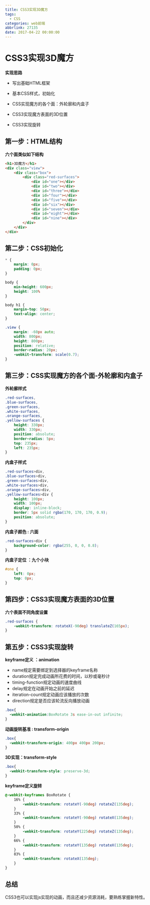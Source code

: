 ```yaml
---
title: CSS3实现3D魔方
tags:
  - CSS
categories: web前端
abbrlink: 27135
date: 2017-04-22 00:00:00
---
```


# CSS3实现3D魔方

**实现思路**

- 写出基础HTML框架

- 基本CSS样式，初始化

- CSS实现魔方的各个面：外轮廓和内盒子

- CSS3实现魔方表面的3D位置

- CSS3实现旋转

<!-- more-->



## 第一步：HTML结构

**六个面类似如下结构**

```html
<h1>3D魔方</h1>
<div class="view">
    <div class="box">
        <div class="red-surfaces">
            <div id="one"></div>
            <div id="two"></div>
            <div id="three"></div>
            <div id="four"></div>
            <div id="five"></div>
            <div id="six"></div>
            <div id="seven"></div>
            <div id="eight"></div>
            <div id="nine"></div>
        </div>
    </div>
</div>
```



## 第二步：CSS初始化

```css
* {
    margin: 0px;
    padding: 0px;
}

body {
    min-height: 600px;
    height: 100%
}

body h1 {
    margin-top: 50px;
    text-align: center;
}

.view {
    margin: -60px auto;
    width: 800px;
    height: 800px;
    position: relative;
    border-radius: 20px;
    -webkit-transform: scale(0.7);
}
```



## 第三步：CSS实现魔方的各个面-外轮廓和内盒子

**外轮廓样式**

```css
.red-surfaces,
.blue-surfaces,
.green-surfaces,
.white-surfaces,
.orange-surfaces,
.yellow-surfaces {
    height: 330px;
    width: 330px;
    position: absolute;
    border-radius: 5px;
    top: 235px;
    left: 235px;
}
```

**内盒子样式**

```css
.red-surfaces>div,
.blue-surfaces>div,
.green-surfaces>div,
.white-surfaces>div,
.orange-surfaces>div,
.yellow-surfaces>div {
    height: 100px;
    width: 100px;
    display: inline-block;
    border: 5px solid rgba(170, 170, 170, 0.9);
    position: absolute;
}
```

**内盒子颜色 : 六面**

```css
.red-surfaces>div {
    background-color: rgba(255, 0, 0, 0.8);
}
```

**内盒子定位 ：九个小块**

```css
#one {
    left: 0px;
    top: 0px;
}
```



## 第四步：CSS3实现魔方表面的3D位置

**六个表面不同角度设置**

```css
.red-surfaces {
    -webkit-transform: rotateX(-90deg) translateZ(165px);
}
```



## 第五步：CSS3实现旋转

**keyframe定义 ：animation**

- name规定需要绑定到选择器的keyframe名称
- duration规定完成动画所花费的时间，以秒或毫秒计
- timing-function规定动画的速度曲线
- delay规定在动画开始之前的延迟
- iteration-count规定动画应该播放的次数
- direction规定是否应该轮流反向播放动画

```css
.box{
  -webkit-animation:BoxRotate 3s ease-in-out infinite;
}
```



**动画旋转基准 : transform-origin**

```css
.box{
  -webkit-transform-origin: 400px 400px 200px;
}
```



**3D实现：transform-style**

```css
.box{
  -webkit-transform-style: preserve-3d;
}
```



**keyframe定义旋转**

```css
@-webkit-keyframes BoxRotate {
    16% {
        -webkit-transform: rotateY(-90deg) rotateZ(135deg);
    }
    33% {
        -webkit-transform: rotateY(-90deg) rotateX(135deg);
    }
    50% {
        -webkit-transform: rotateY(225deg) rotateZ(135deg);
    }
    66% {
        -webkit-transform: rotateY(135deg) rotateX(135deg);
    }
    83% {
        -webkit-transform: rotateX(135deg);
    }
}
```



## 总结

CSS3也可以实现js实现的动画，而且还减少资源消耗，要熟练掌握新特性。
